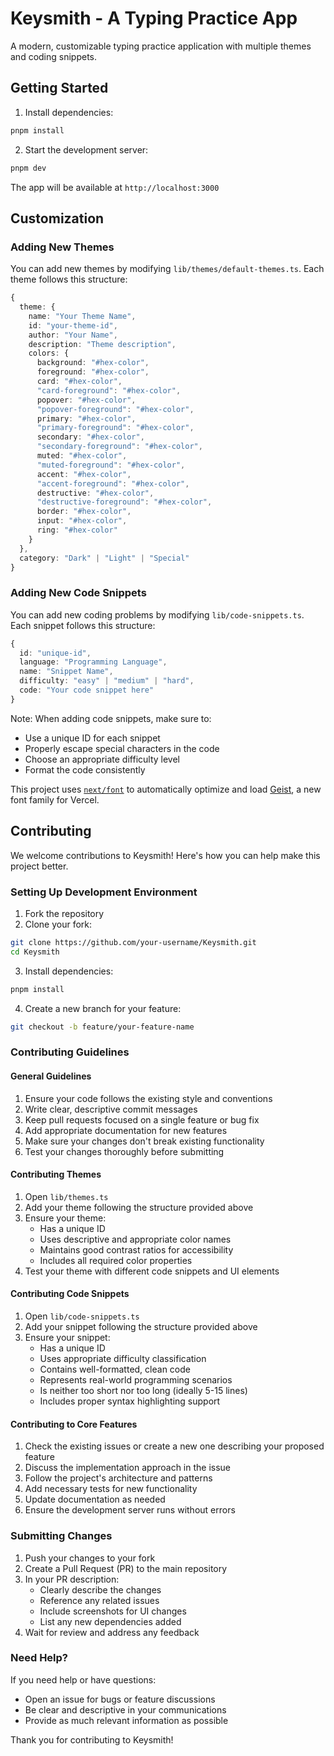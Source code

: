 # Keysmith - A Typing Practice App

A modern, customizable typing practice application with multiple themes and coding snippets.

## Getting Started

1. Install dependencies:

```bash
pnpm install
```

2. Start the development server:

```bash
pnpm dev
```

The app will be available at `http://localhost:3000`

## Customization

### Adding New Themes

You can add new themes by modifying `lib/themes/default-themes.ts`. Each theme follows this structure:

```typescript
{
  theme: {
    name: "Your Theme Name",
    id: "your-theme-id",
    author: "Your Name",
    description: "Theme description",
    colors: {
      background: "#hex-color",
      foreground: "#hex-color",
      card: "#hex-color",
      "card-foreground": "#hex-color",
      popover: "#hex-color",
      "popover-foreground": "#hex-color",
      primary: "#hex-color",
      "primary-foreground": "#hex-color",
      secondary: "#hex-color",
      "secondary-foreground": "#hex-color",
      muted: "#hex-color",
      "muted-foreground": "#hex-color",
      accent: "#hex-color",
      "accent-foreground": "#hex-color",
      destructive: "#hex-color",
      "destructive-foreground": "#hex-color",
      border: "#hex-color",
      input: "#hex-color",
      ring: "#hex-color"
    }
  },
  category: "Dark" | "Light" | "Special"
}
```

### Adding New Code Snippets

You can add new coding problems by modifying `lib/code-snippets.ts`. Each snippet follows this structure:

```typescript
{
  id: "unique-id",
  language: "Programming Language",
  name: "Snippet Name",
  difficulty: "easy" | "medium" | "hard",
  code: "Your code snippet here"
}
```

Note: When adding code snippets, make sure to:

- Use a unique ID for each snippet
- Properly escape special characters in the code
- Choose an appropriate difficulty level
- Format the code consistently

This project uses [`next/font`](https://nextjs.org/docs/app/building-your-application/optimizing/fonts) to automatically optimize and load [Geist](https://vercel.com/font), a new font family for Vercel.

## Contributing

We welcome contributions to Keysmith! Here's how you can help make this project better.

### Setting Up Development Environment

1. Fork the repository
2. Clone your fork:

```bash
git clone https://github.com/your-username/Keysmith.git
cd Keysmith
```

3. Install dependencies:

```bash
pnpm install
```

4. Create a new branch for your feature:

```bash
git checkout -b feature/your-feature-name
```

### Contributing Guidelines

#### General Guidelines

1. Ensure your code follows the existing style and conventions
2. Write clear, descriptive commit messages
3. Keep pull requests focused on a single feature or bug fix
4. Add appropriate documentation for new features
5. Make sure your changes don't break existing functionality
6. Test your changes thoroughly before submitting

#### Contributing Themes

1. Open `lib/themes.ts`
2. Add your theme following the structure provided above
3. Ensure your theme:
   - Has a unique ID
   - Uses descriptive and appropriate color names
   - Maintains good contrast ratios for accessibility
   - Includes all required color properties
4. Test your theme with different code snippets and UI elements

#### Contributing Code Snippets

1. Open `lib/code-snippets.ts`
2. Add your snippet following the structure provided above
3. Ensure your snippet:
   - Has a unique ID
   - Uses appropriate difficulty classification
   - Contains well-formatted, clean code
   - Represents real-world programming scenarios
   - Is neither too short nor too long (ideally 5-15 lines)
   - Includes proper syntax highlighting support

#### Contributing to Core Features

1. Check the existing issues or create a new one describing your proposed feature
2. Discuss the implementation approach in the issue
3. Follow the project's architecture and patterns
4. Add necessary tests for new functionality
5. Update documentation as needed
6. Ensure the development server runs without errors

### Submitting Changes

1. Push your changes to your fork
2. Create a Pull Request (PR) to the main repository
3. In your PR description:
   - Clearly describe the changes
   - Reference any related issues
   - Include screenshots for UI changes
   - List any new dependencies added
4. Wait for review and address any feedback

### Need Help?

If you need help or have questions:

- Open an issue for bugs or feature discussions
- Be clear and descriptive in your communications
- Provide as much relevant information as possible

Thank you for contributing to Keysmith!
